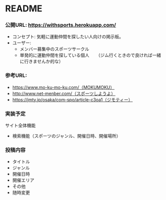 # README
### 公開URL: https://withsports.herokuapp.com/
- コンセプト: 気軽に運動仲間を探したい人向けの掲示板。
- ユーザー: 
     - メンバー募集中のスポーツサークル
     - 単発的に運動仲間を探している個人
　     （ジム行くときので良ければ一緒に行きませんか的な）


### 参考URL: 
- https://www.mo-ku-mo-ku.com/（MOKUMOKU）
- http://www.net-menber.com/（スポーツしようよ）
- https://jmty.jp/osaka/com-spo/article-c3oa1（ジモティー）

### 実装予定
サイト全体機能
- 検索機能（スポーツのジャンル、開催日時、開催場所）

### 投稿内容
- タイトル
- ジャンル
- 開催日時
- 開催エリア
- その他
- 随時変更
